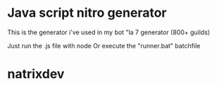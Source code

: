 # Java script nitro generator 
This is the generator i've used in my bot "la 7 generator (800+ guilds)

Just run the .js file with node 
Or execute the "runner.bat" batchfile

# natrixdev
